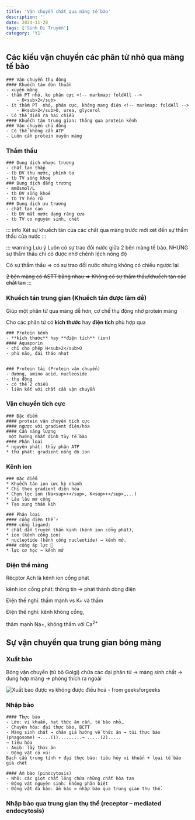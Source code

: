 ```yaml
---
title: 'Vận chuyển chất qua màng tế bào'
description: ''
date: 2024-11-28
tags: ['Sinh Di Truyền']
category: 'Y1'
---
```


## Các kiểu vận chuyển các phân tử nhỏ qua màng tế bào

```markmap
### Vận chuyển thụ động
#### Khuếch tán đơn thuần
- xuyên màng
- thấm PT nhỏ, ko phân cực <!-- markmap: foldAll -->
    - O<sub>2</sub>
- ít thấm PT  nhỏ, phân cực, không mang điện <!-- markmap: foldAll -->
    - H<sub>2</sub>O, urea, glycerol
- Có thể diễn ra hai chiều
#### Khuếch tán trung gian: thông qua protein kênh
### Vận chuyển chủ động
- Có thể không cần ATP
- Luôn cần protein xuyên màng
```

### Thẩm thấu

```markmap
### Dung dịch nhược trương
- chất tan thấp
- tb ĐV thu nước, phình to
- tb TV sống khoẻ
### Dung dịch đẳng trương
- mmOsmol/L
- tb ĐV sống khoẻ
- tb TV héo rũ
### Dung dịch ưu trương
- chất tan cao
- tb ĐV mất nước dạng răng cưa
- tb TV co nguyên sinh, chết
```

::: info
Xét sự khuếch tán của các chất qua màng trước mới xét đến sự thẩm thấu của nước
:::

::: warning Lưu ý
Luôn có sự trao đổi nước giữa 2 bên màng tế bào. NHƯNG sự thẩm thấu chỉ có được nhờ chênh lệch nồng độ

Có sự thẩm thấu $\Rightarrow$ có sự trao đổi nước nhưng không có chiều ngược lại

~~2 bên màng có ASTT bằng nhau => Không có sự thẩm thấu/khuếch tán các chất tan~~
:::

### Khuếch tán trung gian (Khuếch tán được làm dễ)

Giúp một phân tử qua màng dễ hơn, cơ chế thụ động nhờ protein màng

Cho các phân tử có **kích thước** hay **điện tích** phù hợp qua

```markmap
### Protein kênh
- **kích thước** hay **điện tích** (ion)
#### Aquaporin
- chỉ cho phép H<sub>2</sub>O
- phù não, đái tháo nhạt


### Protein tải (Protein vận chuyển)
- đường, amino acid, nucleoside
- thụ động
- có thể 2 chiều
- liên kết với chất cần vận chuyển
```

### Vận chuyển tích cực

```markmap
### Đặc điểm
#### protein vận chuyển tích cực
#### ngược với gradient điện/hóa
#### Cần năng lượng
 một hướng nhất định tùy tế bào
#### Phân loại
* nguyên phát: thủy phân ATP
* thứ phát: gradient nồng độ ion
```

### Kênh ion

```markmap
### Đặc điểm
* Khuếch tán ion cực kỳ nhanh
* Chỉ theo gradient điện hóa
* Chọn lọc ion (Na<sup>+</sup>, K<sup>+</sup>,...)
* Lâu lâu mở cổng
* Tạo xung thần kih
```

```markmap
### Phân loại
#### cổng điện thế ⚡
#### cổng ligand:
* chất dẫn truyền thần kinh (kênh ion cổng phát),
* ion (kênh cổng ion)
* nucleotide (kênh cổng nucleotide) → kênh mở.
#### cổng áp lực 🐳
* lực cơ học → kênh mở
```

### Điện thế màng

<VidStack
  src="youtube/hrGvIOUkJhU"
  title="Điện thế màng"
/>

Rêcptor Ach là kênh ion cổng phát

kênh ion cổng phát: thông tin -> phát thành dòng điện

Điện thế nghỉ: thấm mạnh vs K+ và thấm

Điện thế nghỉ: kênh không cổng,

thâm mạnh Na+, không thấm với Ca<sup>2+</sup>

## Sự vận chuyển qua trung gian bóng màng

### Xuất bào

Bóng vận chuyển (từ bộ Golgi) chứa các đại phân tử → màng sinh chất → dung hợp màng → phóng thích ra ngoài

![Xuất bào được vs không được điều hoà - from [geeksforgeeks](https://www.geeksforgeeks.org/exocytosis/)](/sinh-xuatbao.png)

### Nhập bào

```markmap
#### Thực bào
- Lớn: vi khuẩn, hạt thức ăn rắn, tế bào nhỏ…
- Chuyên hóa: đại thực bào, BCTT
- Màng sinh chất → chân giả hướng về thức ăn → túi thực bào (phagosome) →....(1).........→ .....(2).....
→ tiêu hóa
- Amib: lấy thức ăn
- Động vật có vú:
Bạch cầu trung tính + đại thực bào: tiêu hủy vi khuẩn + lọai tế bào già chết
```

```markmap
#### Ẩm bào (pinocytosis)
- Nhỏ: các giọt chất lỏng chứa những chất hòa tan
- Động vật nguyên sinh: không phân biệt
- Động vật đa bào: ẩm bào = nhập bào qua trung gian thụ thể.
```

### Nhập bào qua trung gian thụ thể (receptor – mediated endocytosis)
